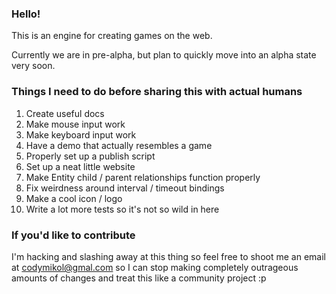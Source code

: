 ### Hello!
 
This is an engine for creating games on the web.
 
 Currently we are in pre-alpha, but plan to quickly move into an alpha state very soon.

### Things I need to do before sharing this with actual humans

1. Create useful docs
1. Make mouse input work
1. Make keyboard input work
1. Have a demo that actually resembles a game
1. Properly set up a publish script
1. Set up a neat little website
1. Make Entity child / parent relationships function properly
1. Fix weirdness around interval / timeout bindings
1. Make a cool icon / logo
1. Write a lot more tests so it's not so wild in here

### If you'd like to contribute

I'm hacking and slashing away at this thing so feel free to shoot me an email at codymikol@gmal.com so I can stop making completely outrageous amounts of changes and treat this like a community project :p